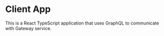 # Client App

This is a React TypeScript application that uses GraphQL
to communicate with Gateway service.
